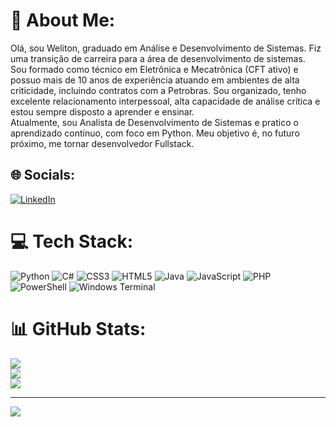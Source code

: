 # 💫 About Me:
Olá, sou Weliton, graduado em Análise e Desenvolvimento de Sistemas. Fiz uma transição de carreira para a área de desenvolvimento de sistemas.<br>Sou formado como técnico em Eletrônica e Mecatrônica (CFT ativo) e possuo mais de 10 anos de experiência atuando em ambientes de alta criticidade, incluindo contratos com a Petrobras. Sou organizado, tenho excelente relacionamento interpessoal, alta capacidade de análise crítica e estou sempre disposto a aprender e ensinar.<br>Atualmente, sou Analista de Desenvolvimento de Sistemas e pratico o aprendizado contínuo, com foco em Python. Meu objetivo é, no futuro próximo, me tornar desenvolvedor Fullstack.


## 🌐 Socials:
[![LinkedIn](https://img.shields.io/badge/LinkedIn-%230077B5.svg?logo=linkedin&logoColor=white)](https://linkedin.com/in/welitonrangel) 

# 💻 Tech Stack:
![Python](https://img.shields.io/badge/python-3670A0?style=for-the-badge&logo=python&logoColor=ffdd54) ![C#](https://img.shields.io/badge/c%23-%23239120.svg?style=for-the-badge&logo=csharp&logoColor=white) ![CSS3](https://img.shields.io/badge/css3-%231572B6.svg?style=for-the-badge&logo=css3&logoColor=white) ![HTML5](https://img.shields.io/badge/html5-%23E34F26.svg?style=for-the-badge&logo=html5&logoColor=white) ![Java](https://img.shields.io/badge/java-%23ED8B00.svg?style=for-the-badge&logo=openjdk&logoColor=white) ![JavaScript](https://img.shields.io/badge/javascript-%23323330.svg?style=for-the-badge&logo=javascript&logoColor=%23F7DF1E) ![PHP](https://img.shields.io/badge/php-%23777BB4.svg?style=for-the-badge&logo=php&logoColor=white) ![PowerShell](https://img.shields.io/badge/PowerShell-%235391FE.svg?style=for-the-badge&logo=powershell&logoColor=white) ![Windows Terminal](https://img.shields.io/badge/Windows%20Terminal-%234D4D4D.svg?style=for-the-badge&logo=windows-terminal&logoColor=white)
# 📊 GitHub Stats:
![](https://github-readme-stats.vercel.app/api?username=welitonrangel&theme=default&hide_border=false&include_all_commits=false&count_private=false)<br/>
![](https://github-readme-streak-stats.herokuapp.com/?user=welitonrangel&theme=default&hide_border=false)<br/>
![](https://github-readme-stats.vercel.app/api/top-langs/?username=welitonrangel&theme=default&hide_border=false&include_all_commits=false&count_private=false&layout=compact)

---
[![](https://visitcount.itsvg.in/api?id=welitonrangel&icon=0&color=0)](https://visitcount.itsvg.in)

<!-- Proudly created with GPRM ( https://gprm.itsvg.in ) -->